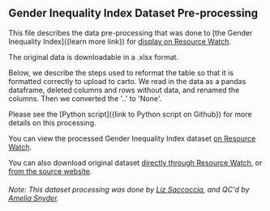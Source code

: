 ## Gender Inequality Index Dataset Pre-processing
This file describes the data pre-processing that was done to [the Gender Inequality Index]({learn more link}) for [display on Resource Watch](https://resourcewatch.org/data/explore/soc025-Gender-Inequality-Index).

The original data is downloadable in a .xlsx format.  

Below, we describe the steps used to reformat the table so that it is formatted correctly to upload to carto.  We read in the data as a pandas dataframe, deleted columns and rows without data, and renamed the columns.  Then we converted the '..' to 'None'.  

Please see the [Python script]({link to Python script on Github}) for more details on this processing.

You can view the processed Gender Inequality Index dataset [on Resource Watch](https://resourcewatch.org/data/explore/soc025-Gender-Inequality-Index).

You can also download original dataset [directly through Resource Watch](http://wri-public-data.s3.amazonaws.com/resourcewatch/soc_025a_gender_inequality_index.zip), or [from the source website](http://hdr.undp.org/en/content/table-5-gender-inequality-index-gii).

###### Note: This dataset processing was done by [Liz Saccoccia](https://www.wri.org/profile/liz-saccoccia), and QC'd by [Amelia Snyder](https://www.wri.org/profile/amelia-snyder).
